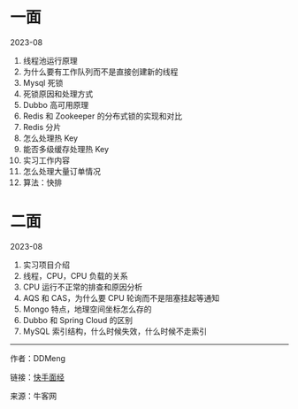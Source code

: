 # 一面

2023-08

1. 线程池运行原理
2. 为什么要有工作队列而不是直接创建新的线程
3. Mysql 死锁
4. 死锁原因和处理方式
5. Dubbo 高可用原理
6. Redis 和 Zookeeper 的分布式锁的实现和对比
7. Redis 分片
8. 怎么处理热 Key
9. 能否多级缓存处理热 Key
10. 实习工作内容
11. 怎么处理大量订单情况
12. 算法：快排

# 二面

2023-08

1. 实习项目介绍
2. 线程，CPU，CPU 负载的关系
3. CPU 运行不正常的排查和原因分析
4. AQS 和 CAS，为什么要 CPU 轮询而不是阻塞挂起等通知
5. Mongo 特点，地理空间坐标怎么存的
6. Dubbo 和 Spring Cloud 的区别
7. MySQL 索引结构，什么时候失效，什么时候不走索引

------
作者：DDMeng

链接：[快手面经](https://www.nowcoder.com/feed/main/detail/5ba5fc3c3d6b41fea502df541f293548)

来源：牛客网